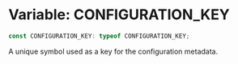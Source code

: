 # Variable: CONFIGURATION\_KEY

```ts
const CONFIGURATION_KEY: typeof CONFIGURATION_KEY;
```

A unique symbol used as a key for the configuration metadata.
